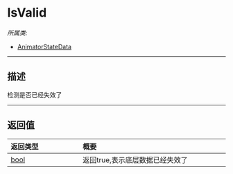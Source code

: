 # IsValid

*所属类*:
* [AnimatorStateData](/Api/Classes/Animation/AnimatorStateData.md)
------------------------------------------------------------------------------------------
## 描述

检测是否已经失效了


------------------------------------------------------------------------------------------
## 返回值

|<div style="width:150px">返回类型</div>|<div style="width:520px">概要</div>|
|:---|:---|
|[bool](/Api/DataType/Bool.md)|返回true,表示底层数据已经失效了|
